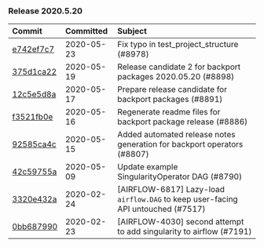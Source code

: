 

### Release 2020.5.20

| Commit                                                                                         | Committed   | Subject                                                                          |
|:-----------------------------------------------------------------------------------------------|:------------|:---------------------------------------------------------------------------------|
| [e742ef7c7](https://github.com/apache/airflow/commit/e742ef7c704c18bf69b7a7235adb7f75e742f902) | 2020-05-23  | Fix typo in test_project_structure (#8978)                                       |
| [375d1ca22](https://github.com/apache/airflow/commit/375d1ca229464617780623c61c6e8a1bf570c87f) | 2020-05-19  | Release candidate 2 for backport packages 2020.05.20 (#8898)                     |
| [12c5e5d8a](https://github.com/apache/airflow/commit/12c5e5d8ae25fa633efe63ccf4db389e2b796d79) | 2020-05-17  | Prepare release candidate for backport packages (#8891)                          |
| [f3521fb0e](https://github.com/apache/airflow/commit/f3521fb0e36733d8bd356123e56a453fd37a6dca) | 2020-05-16  | Regenerate readme files for backport package release (#8886)                     |
| [92585ca4c](https://github.com/apache/airflow/commit/92585ca4cb375ac879f4ab331b3a063106eb7b92) | 2020-05-15  | Added automated release notes generation for backport operators (#8807)          |
| [42c59755a](https://github.com/apache/airflow/commit/42c59755affd49cd35bea8464e2a4c9256084d88) | 2020-05-09  | Update example SingularityOperator DAG (#8790)                                   |
| [3320e432a](https://github.com/apache/airflow/commit/3320e432a129476dbc1c55be3b3faa3326a635bc) | 2020-02-24  | [AIRFLOW-6817] Lazy-load `airflow.DAG` to keep user-facing API untouched (#7517) |
| [0bb687990](https://github.com/apache/airflow/commit/0bb687990b94da7445f4ba081592de8cea73119e) | 2020-02-23  | [AIRFLOW-4030] second attempt to add singularity to airflow (#7191)              |
